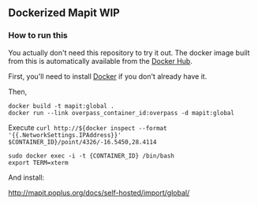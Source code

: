 ## Dockerized Mapit **WIP**

### How to run this

You actually don't need this repository to try it out. The docker image built from this is
automatically available from the [Docker Hub](https://hub.docker.com/).

First, you'll need to install [Docker](https://docs.docker.com/) if you don't already have it.

Then,
```
docker build -t mapit:global .
docker run --link overpass_container_id:overpass -d mapit:global
```

Execute `curl http://${docker inspect --format '{{.NetworkSettings.IPAddress}}' $CONTAINER_ID}/point/4326/-16.5450,28.4114`

```
sudo docker exec -i -t {CONTAINER_ID} /bin/bash
export TERM=xterm
```

And install:

http://mapit.poplus.org/docs/self-hosted/import/global/

